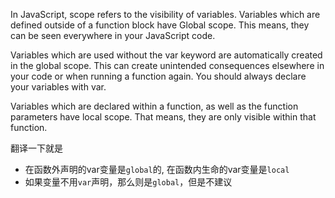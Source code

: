 In JavaScript, scope refers to the visibility of variables. Variables which are defined outside of a function block have Global scope. This means, they can be seen everywhere in your JavaScript code.

Variables which are used without the var keyword are automatically created in the global scope. This can create unintended consequences elsewhere in your code or when running a function again. You should always declare your variables with var.

Variables which are declared within a function, as well as the function parameters have local scope. That means, they are only visible within that function.


翻译一下就是 
- 在函数外声明的var变量是`global`的, 在函数内生命的var变量是`local`
- 如果变量不用`var`声明，那么则是`global`，但是不建议